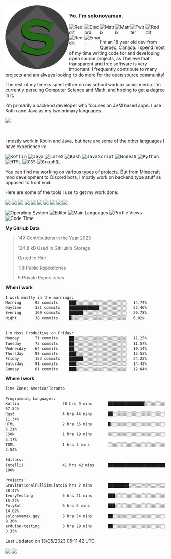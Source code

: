 <img align="left" alt="Avatar" width="200px" src="https://raw.githubusercontent.com/solonovamax/solonovamax/main/solonovamax-circle.png" />

### Yo. I'm solonovamax.

<a href="https://gitlab.com/solonovamax">
    <img align="left" alt="Reddit" width="48px" src="https://img.icons8.com/color/2x/gitlab.png">
</a>

<a href="https://discord.solonovamax.gay">
    <img align="left" alt="Discord" width="48px" src="https://img.icons8.com/color/2x/discord-logo.png">
</a>

<a href="https://matrix.to/#/@solonovamax:matrix.org?#gh-light-mode-only">
    <img align="left" alt="Matrix" width="48px" src="https://img.icons8.com/000000/material/2x/matrix-logo.png">
</a>
<a href="https://matrix.to/#/@solonovamax:matrix.org?#gh-dark-mode-only">
    <img align="left" alt="Matrix" width="48px" src="https://img.icons8.com/FFFFFF/material/2x/matrix-logo.png">
</a>

<a href="https://twitter.com/solonovamax">
    <img align="left" alt="Twitter" width="48px" src="https://img.icons8.com/color/2x/twitter.png">
</a>

<!-- <a href="https://twitch.tv/solonovamax">
    <img align="left" alt="Twitch" width="48px" src="https://img.icons8.com/color/2x/twitch.png">
</a> -->

<a href="https://reddit.com/u/solonovamax">
    <img align="left" alt="Reddit" width="48px" src="https://img.icons8.com/color/2x/reddit.png">
</a>

<a href="https://www.youtube.com/channel/UCTxCeyGu41WfEBT8mXpjHMA">
    <img align="left" alt="Reddit" width="48px" src="https://img.icons8.com/color/2x/youtube.png">
</a>

<a href="mailto:solonovamax@12oclockpoint.com">
    <img align="left" alt="Email" width="48px" src="https://img.icons8.com/fluency/2x/mail.png">
</a>

<!-- <a href="https://open.spotify.com/user/solonovamax">
    <img align="left" alt="Spotify" width="48px" src="https://img.icons8.com/color/2x/spotify.png">
</a> -->

<br/>
<br/>

I'm an 18 year old dev from Quebec, Canada.
I spend most of my time writing code for and developing open source projects, as I believe that transparent and free software is very important.
I frequently contribute to many projects and am always looking to do more for the open source community!

The rest of my time is spent either on my school work or social media. I'm currently persuing Computer Science and Math, and hoping to get a degree in it.

I'm primarily a backend developer who focuses on JVM based apps. I use Kotlin and Java as my two primary languages.


<a href="https://github.com/ryo-ma/github-profile-trophy"><img src="https://github-profile-trophy.vercel.app/?username=solonovamax&margin-w=15&row=1"/></a> 

<br/>

I mostly work in Kotlin and Java, but here are some of the other languages I have experience in:

<kbd><img height="32" alt="Kotlin" src="https://img.icons8.com/color/1x/kotlin.png"></kbd>
<kbd><img height="32" alt="Java" src="https://img.icons8.com/color/1x/java-coffee-cup-logo.png"></kbd>
<kbd><img height="32" alt="LaTeX" src="https://img.icons8.com/color/1x/latex.png"></kbd>
<kbd><img height="32" alt="Bash" src="https://img.icons8.com/color/1x/console.png"></kbd>
<kbd><img height="32" alt="JavaScript" src="https://img.icons8.com/color/1x/javascript.png"></kbd>
<kbd><img height="32" alt="NodeJS" src="https://img.icons8.com/color/1x/nodejs.png"></kbd>
<kbd><img height="32" alt="Python" src="https://img.icons8.com/color/1x/python.png"></kbd>
<kbd><img height="32" alt="HTML" src="https://img.icons8.com/color/1x/html-5.png"></kbd>
<kbd><img height="32" alt="CSS" src="https://img.icons8.com/color/1x/css3.png"></kbd>
<kbd><img height="32" alt="GraphQL" src="https://img.icons8.com/color/1x/graphql.png"></kbd>

You can find me working on various types of projects.
But from Minecraft mod development to Discord bots, I mostly work on backend type stuff as opposed to front end.

Here are some of the tools I use to get my work done:

<kbd><img height="32" src="https://img.icons8.com/color/2x/intellij-idea.png"></kbd>
<kbd><img height="32" src="https://img.icons8.com/color/2x/linux.png"></kbd>
<kbd><img height="32" src="https://img.icons8.com/fluent/2x/console.png"></kbd>
<kbd><img height="32" src="https://img.icons8.com/color/2x/open-source.png"></kbd>
<kbd><img height="32" src="https://img.icons8.com/color/2x/git.png"></kbd>
<kbd><img height="32" src="https://img.icons8.com/color/2x/docker.png"></kbd>
<kbd><img height="32" src="https://img.icons8.com/color/2x/mongodb.png"></kbd>
<kbd><img height="32" src="https://img.icons8.com/color/2x/nginx.png"></kbd>
<a href="?#gh-light-mode-only"><kbd><img height="32" src="https://img.icons8.com/metro/2x/mysql.png"></kbd></a>
<a href="?#gh-dark-mode-only"><kbd><img height="32" src="https://img.icons8.com/FFFFFF/metro/2x/mysql.png"></kbd></a>

![Operating System](https://img.shields.io/badge/OS-Arch%20Linux-informational?style=for-the-badge&logo=Arch%20Linux&logoColor=white&color=007ec6)
![Editor](https://img.shields.io/badge/Editor-IntelliJ%20Idea-informational?style=for-the-badge&logo=IntelliJ%20Idea&logoColor=white&color=007ec6)
![Main Languages](https://img.shields.io/badge/Main%20Languages-Java%20%26%20Kotlin-informational?style=for-the-badge&logo=Java&logoColor=white&color=007ec6)
![Profile Views](https://komarev.com/ghpvc/?username=solonovamax&color=blue&style=for-the-badge)
![Code Time](https://img.shields.io/endpoint?url=https://wakapi.dev/api/compat/shields/v1/solonovamax/interval:all_time&label=Code%20Time&style=for-the-badge&color=blue)

<!--START_SECTION:waka-->
**My GitHub Data**

> 147 Contributions in the Year 2023
> 
> 124.8 kB Used in GitHub's Storage
> 
> Opted to Hire
> 
> 118 Public Repositories
> 
> 9 Private Repositories
> 
**When I work** 

```text
I work mostly in the mornings: 
Morning      93 commits     ███░░░░░░░░░░░░░░░░░░░░░░   14.74% 
Daytime      331 commits    █████████████░░░░░░░░░░░░   52.46% 
Evening      169 commits    ██████░░░░░░░░░░░░░░░░░░░   26.78% 
Night        38 commits     █░░░░░░░░░░░░░░░░░░░░░░░░   6.02%


I'm Most Productive on Friday: 
Monday       71 commits     ██░░░░░░░░░░░░░░░░░░░░░░░   11.25% 
Tuesday      73 commits     ██░░░░░░░░░░░░░░░░░░░░░░░   11.57% 
Wednesday    64 commits     ██░░░░░░░░░░░░░░░░░░░░░░░   10.14% 
Thursday     98 commits     ███░░░░░░░░░░░░░░░░░░░░░░   15.53% 
Friday       153 commits    ██████░░░░░░░░░░░░░░░░░░░   24.25% 
Saturday     91 commits     ███░░░░░░░░░░░░░░░░░░░░░░   14.42% 
Sunday       81 commits     ███░░░░░░░░░░░░░░░░░░░░░░   12.84%

```


**Where I work** 

```text
Time Zone: America/Toronto

Programming Languages: 
Kotlin                   28 hrs 9 mins       ████████████████░░░░░░░░░   67.54% 
Rust                     4 hrs 44 mins       ██░░░░░░░░░░░░░░░░░░░░░░░   11.34% 
HTML                     2 hrs 35 mins       █░░░░░░░░░░░░░░░░░░░░░░░░   6.21% 
JSON                     1 hrs 19 mins       ░░░░░░░░░░░░░░░░░░░░░░░░░   3.17% 
TOML                     1 hrs 3 mins        ░░░░░░░░░░░░░░░░░░░░░░░░░   2.54%

Editors: 
IntelliJ                 41 hrs 42 mins      █████████████████████████   100%

Projects: 
GravitationalPullSimulato16 hrs 2 mins       █████████░░░░░░░░░░░░░░░░   38.47% 
IvoryTesting             6 hrs 21 mins       ███░░░░░░░░░░░░░░░░░░░░░░   15.22% 
PolyBot                  6 hrs 6 mins        ███░░░░░░░░░░░░░░░░░░░░░░   14.62% 
solonovamax.gay          3 hrs 54 mins       ██░░░░░░░░░░░░░░░░░░░░░░░   9.36% 
arduino-testing          3 hrs 29 mins       ██░░░░░░░░░░░░░░░░░░░░░░░   8.35%

```


 Last Updated on 13/05/2023 05:11:42 UTC
<!--END_SECTION:waka-->

<div style="white-space:nowrap;width:100%;position: relative;display: inline-block">
<img align="center" src="https://github-readme-stats.vercel.app/api?username=solonovamax&custom_title=solonovamax%27s%20Github%20Stats&langs_count=5&include_all_commits=true&count_private=true&show_icons=true&theme=github_dark"/>
<img align="center" src="https://github-readme-stats.vercel.app/api/wakatime?api_domain=wakapi.dev&username=solonovamax&range=last_30_days&custom_title=solonovamax%27s+Primary+Languages+%28Last+Month%29&langs_count=10&show_icons=true&theme=github_dark"/>
</div>
